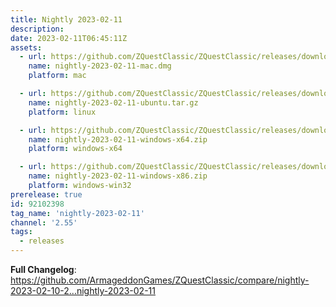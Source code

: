 ```yaml
---
title: Nightly 2023-02-11
description: 
date: 2023-02-11T06:45:11Z
assets: 
  - url: https://github.com/ZQuestClassic/ZQuestClassic/releases/download/nightly-2023-02-11/nightly-2023-02-11-mac.dmg
    name: nightly-2023-02-11-mac.dmg
    platform: mac

  - url: https://github.com/ZQuestClassic/ZQuestClassic/releases/download/nightly-2023-02-11/nightly-2023-02-11-ubuntu.tar.gz
    name: nightly-2023-02-11-ubuntu.tar.gz
    platform: linux

  - url: https://github.com/ZQuestClassic/ZQuestClassic/releases/download/nightly-2023-02-11/nightly-2023-02-11-windows-x64.zip
    name: nightly-2023-02-11-windows-x64.zip
    platform: windows-x64

  - url: https://github.com/ZQuestClassic/ZQuestClassic/releases/download/nightly-2023-02-11/nightly-2023-02-11-windows-x86.zip
    name: nightly-2023-02-11-windows-x86.zip
    platform: windows-win32
prerelease: true
id: 92102398
tag_name: 'nightly-2023-02-11'
channel: '2.55'
tags:
  - releases
---
```


**Full Changelog**: https://github.com/ArmageddonGames/ZQuestClassic/compare/nightly-2023-02-10-2...nightly-2023-02-11
